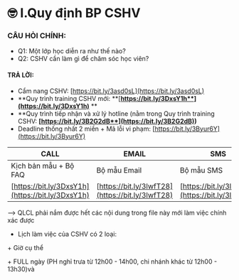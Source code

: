 # 🤓 I.Quy định BP CSHV

### CÂU HỎI CHÍNH:

* Q1: Một lớp học diễn ra như thế nào?
* Q2: CSHV cần làm gì để chăm sóc học viên?

#### **TRẢ LỜI:**

* Cẩm nang CSHV: [https://bit.ly/3asd0sL](https://bit.ly/3asd0sL)
* **Quy trình training CSHV mới: **[**https://bit.ly/3DxsY1h**](https://bit.ly/3DxsY1h)** **
* **Quy trình tiếp nhận và xử lý hotline (nằm trong Quy trình training CSHV: **[**https://bit.ly/3B2G2dB**](https://bit.ly/3B2G2dB)**)**
* Deadline thống nhất 2 miền + Mã lỗi vi phạm: [https://bit.ly/3Byur6Y](https://bit.ly/3Byur6Y)

| CALL                                             | EMAIL                                            | SMS                                              |
| ------------------------------------------------ | ------------------------------------------------ | ------------------------------------------------ |
| Kịch bản mẫu + Bộ FAQ                            | Bộ mẫu Email                                     | Bộ mẫu SMS                                       |
| [https://bit.ly/3DxsY1h](https://bit.ly/3DxsY1h) | [https://bit.ly/3lwfT28](https://bit.ly/3lwfT28) | [https://bit.ly/3lwfT28](https://bit.ly/3lwfT28) |

\--> QLCL phải nắm được hết các nội dung trong file này mới làm việc chính xác được

* Lịch làm việc của CSHV có 2 loại:&#x20;

\+ Giờ cụ thể&#x20;

\+ FULL ngày (PH nghỉ trưa từ 12h00 - 14h00, chi nhánh khác từ 12h00 - 13h30)và&#x20;

